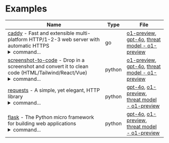# Examples

| Name | Type | File |
| --- | ---| --- |
| [caddy](https://github.com/caddyserver/caddy) - Fast and extensible multi-platform HTTP/1-2-3 web server with automatic HTTPS<br/><details><summary>command...</summary>`python ai_create_project_sec_design/app.py -t caddy/ -v --project-type go -o examples/CADDY-o1-preview.md --agent-model o1-preview --agent-temperature 1`</details> | go | [o1-preview](./CADDY-o1-preview.md), [gpt-4o](./CADDY-gpt-4o.md), [threat model - o1-preview](./TM-CADDY-o1-preview.md)
| [screenshot-to-code](https://github.com/abi/screenshot-to-code) - Drop in a screenshot and convert it to clean code (HTML/Tailwind/React/Vue)<br/><details><summary>command...</summary>`python ai_create_project_sec_design/app.py -t screenshot-to-code/ -v -o examples/SCREENSHOT_TO_CODE-o1-preview.md --agent-model o1-preview --agent-temperature 1`</details> | python | [o1-preview](./SCREENSHOT-TO-CODE-o1-preview.md), [gpt-4o](./SCREENSHOT-TO-CODE-gpt-4o.md), [threat model - o1-preview](./TM-SCREENSHOT-TO-CODE-o1-preview.md) |
| [requests](https://github.com/psf/requests) - A simple, yet elegant, HTTP library<br/><details><summary>command...</summary>`python ai_create_project_sec_design/app.py -t requests/ -v --exclude "**/ISSUE_TEMPLATE*,**/CODE_OF_CONDUCT.md,**/CONTRIBUTING.md,**/FUNDING.yml" --include "**/*.cfg,**/*.rst" -o examples/REQUESTS-o1-preview.md --agent-model o1-preview --agent-temperature 1`</details> | python | [gpt-4o](./REQUESTS-gpt-4o.md), [o1-preview](./REQUESTS-o1-preview.md), [threat model - o1-preview](./TM-REQUESTS-o1-preview.md) |
| [flask](https://github.com/pallets/flask) - The Python micro framework for building web applications<br/><details><summary>command...</summary>`python ai_create_project_sec_design/app.py -t ../flask/ -v --exclude "**/pull_request_template.md,**/ISSUE_TEMPLATE*,**/CODE_OF_CONDUCT.md" --include "**/requirements/*.txt,**/*.rst" -o examples/FLASK-o1-preview.md --agent-model o1-preview --agent-temperature 1`</details> | python | [gpt-4o](./FLASK-gpt-4o.md), [o1-preview](./FLASK-o1-preview.md), [threat model - o1-preview](./TM-FLASK-o1-preview.md) |

